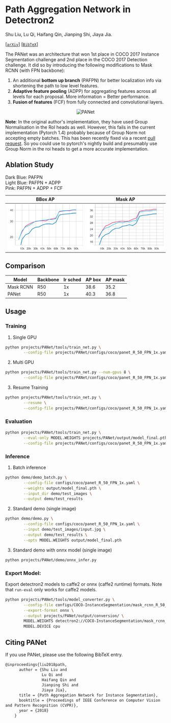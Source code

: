 # Path Aggregation Network in Detectron2

Shu Liu, Lu Qi, Haifang Qin, Jianping Shi, Jiaya Jia.

[[`arXiv`](https://arxiv.org/pdf/1803.01534)] [[`BibTeX`](#CitingPANet)]

The PANet was an architecture that won 1st place in COCO 2017 Instance Segmentation challenge and 2nd place in the COCO 2017 Detection challenge. It did so by introducing the following modifications to Mask RCNN (with FPN backbone):

1. An additional **bottom up branch** (PAFPN) for better localization info via shortening the path to low level features.
2. **Adaptive feature pooling** (ADPP) for aggregating features across all levels for each proposal. More information = Better performance.
3. **Fusion of features** (FCF) from fully connected and convolutional layers.

<p align="center">
<img src="https://user-images.githubusercontent.com/32295036/73606197-6e509180-45c1-11ea-8831-6175e798ac81.jpg" alt="PANet" width=500>
</p>

**Note**: In the original author's implementation, they have used Group Normalisation in the RoI heads as well. However, this fails in the current implementation (Pytorch 1.4) probably because of Group Norm not accepting empty batches. This has been recently fixed via a recent [pull request](https://github.com/pytorch/pytorch/pull/32401). So you could use to pytorch's nightly build and presumably use Group Norm in the roi heads to get a more accurate implementation.

## Ablation Study

Dark Blue: PAFPN </br>
Light Blue: PAFPN + ADPP </br>
Pink: PAFPN + ADPP + FCF </br>

BBox AP           |  Mask AP
:-------------------------:|:-------------------------:
<img src=".github/bbox_AP.svg" alt="bbox" width=500>  |  <img src=".github/segm_AP.svg" alt="segm" width=500>

## Comparison

| Model     | Backbone | lr sched | AP box | AP mask |
|-----------|----------|----------|--------|---------|
| Mask RCNN | R50      | 1x       | 38.6   | 35.2    |
| PANet     | R50      | 1x       | 40.3   | 36.8    |

## Usage
### Training
1. Single GPU
```bash
python projects/PANet/tools/train_net.py \
        --config-file projects/PANet/configs/coco/panet_R_50_FPN_1x.yaml SOLVER.IMS_PER_BATCH 2 SOLVER.BASE_LR 0.0025
```

2. Multi GPU
```bash
python projects/PANet/tools/train_net.py --num-gpus 8 \
        --config-file projects/PANet/configs/coco/panet_R_50_FPN_1x.yaml
```
3. Resume Training
```bash
python projects/PANet/tools/train_net.py \
        --resume \
        --config-file projects/PANet/configs/coco/panet_R_50_FPN_1x.yaml SOLVER.IMS_PER_BATCH 2 SOLVER.BASE_LR 0.0025
```

### Evaluation
```bash
python projects/PANet/tools/train_net.py \
        --eval-only MODEL.WEIGHTS projects/PANet/output/model_final.pth \
        --config-file projects/PANet/configs/coco/panet_R_50_FPN_1x.yaml SOLVER.IMS_PER_BATCH 2 SOLVER.BASE_LR 0.0025
```

### Inference
1. Batch inference
```bash
python demo/demo_batch.py \
        --config-file configs/coco/panet_R_50_FPN_1x.yaml \
        --weights output/model_final.pth \
        --input_dir demo/test_images \
        --output demo/test_results
```
2. Standard demo (single image)
```bash
python demo/demo.py \
        --config-file configs/coco/panet_R_50_FPN_1x.yaml \
        --input demo/test_images/input.jpg \
        --output demo/test_results \
        --opts MODEL.WEIGHTS output/model_final.pth
```
3. Standard demo with onnx model (single image)
```bash
python projects/PANet/demo/onnx_infer.py
```

### Export Model:

Export detectron2 models to caffe2 or onnx (caffe2 runtime) formats. Note that `run-eval` only works for caffe2 models.

```bash
python projects/PANet/tools/model_converter.py \
        --config-file configs/COCO-InstanceSegmentation/mask_rcnn_R_50_FPN_3x.yaml \
        --export-format onnx \
        --output projects/PANet/output/conversion/ \
        MODEL.WEIGHTS detectron2://COCO-InstanceSegmentation/mask_rcnn_R_50_FPN_3x/137849600/model_final_f10217.pkl
        MODEL.DEVICE cpu
```

## <a name="CitingPANet"></a>Citing PANet

If you use PANet, please use the following BibTeX entry.

```
@inproceedings{liu2018path,
      author = {Shu Liu and
                Lu Qi and
                Haifang Qin and
                Jianping Shi and
                Jiaya Jia},
      title = {Path Aggregation Network for Instance Segmentation},
      booktitle = {Proceedings of IEEE Conference on Computer Vision and Pattern Recognition (CVPR)},
      year = {2018}
    }
```
